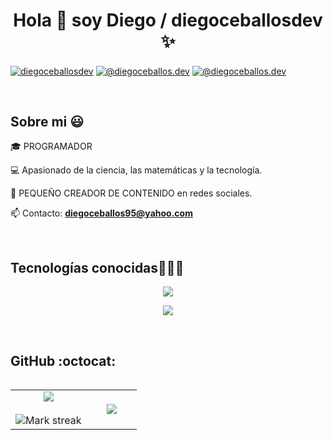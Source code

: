<h1 align="center">Hola 👋 soy Diego / diegoceballosdev ✨ </h1> 

<p align="left">
  <a href="https://www.linkedin.com/in/diegoceballosdev" target="_blank" rel="noopener"><img align="center" src="https://img.shields.io/badge/LinkedIn-0077B5?style=for-the-badge&logo=linkedin&logoColor=white" alt="diegoceballosdev"/></a>
<a href="https://www.tiktok.com/@diegoceballos.dev" target="_blank" rel="noopener"><img align="center" src="https://img.shields.io/badge/TikTok-000000?style=for-the-badge&logo=tiktok&logoColor=white" alt="@diegoceballos.dev" /></a>
<a href="https://www.instagram.com/diegoceballos.dev/" target="_blank" rel="noopener"><img align="center" src="https://img.shields.io/badge/Instagram-E4405F?style=for-the-badge&logo=instagram&logoColor=white" alt="@diegoceballos.dev" /></a>
  </p>
<br>
<h2>Sobre mi 😃</h2>
<!---Intro start--->

<p align="left">
🎓 PROGRAMADOR

💻 Apasionado de la ciencia, las matemáticas y la tecnología.

🎥 PEQUEÑO CREADOR DE CONTENIDO en redes sociales.

<!--📝 Este 2025 cursare mi ultimo año de universidad.-->

📫 Contacto: **diegoceballos95@yahoo.com**
<!---Intro end--->
  </p>
<br>

<h2 >Tecnologías conocidas👨🏻‍💻</h2>
<!--tech stack icons-->
<p align="center">
  <a href="https://go-skill-icons.vercel.app/">
    <img src="https://go-skill-icons.vercel.app/api/icons?i=html,css,bootstrap,js,php,composer,laravel,java,maven,py,c,mysql,postgres&perline=13" />
  </a>
</p>
<p align="center">
  <a href="https://go-skill-icons.vercel.app/">
    <img src="https://go-skill-icons.vercel.app/api/icons?i=git,github,eclipse,vscode&perline=13" />
  </a>
</p>
<br>
<!-------------------------->
<h2>GitHub :octocat:</h2>
<!--- stats & Trophy (start) -->
<p align="center">
  <!--- stats (start) -->
<table align="left">
<tr border="none">
<td width="60%" align="center">

<img  align="center"  src="https://github-readme-stats.vercel.app/api?username=diegoceballosdev&theme=dark&show_icons=true&count_private=true" />
  <br></br>
  <img  title="🔥 Get streak stats for your profile at git.io/streak-stats" alt="Mark streak" src="https://github-readme-streak-stats.herokuapp.com/?user=diegoceballosdev&theme=dark&hide_border=false" /> 
</td>

<td width="40%" align="center">

  <img  align="center"  src="https://github-readme-stats.anuraghazra1.vercel.app/api/top-langs/?username=diegoceballosdev&theme=dark&hide_border=false&no-bg=true&no-frame=true&langs_count=10"/>

  </td>
</tr>
</table>
</p>        
<!--- stats (end) -->
